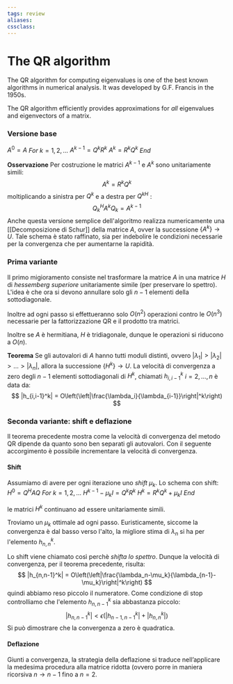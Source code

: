 ```yaml
---
tags: review
aliases:
cssclass:
---
```

 
# The QR algorithm

The QR algorithm for computing eigenvalues is one of the best known algorithms in numerical analysis. It was developed by G.F. Francis in the $1950$s.

The QR algorithm efficiently provides approximations for _all_ eigenvalues and eigenvectors of a matrix.

### Versione base

$A^0=A$
_For_ $k = 1,2,\dots$
	$A^{k-1} = Q^kR^k$
	$A^k = R^kQ^k$
_End_

**Osservazione** Per costruzione le matrici $A^{k-1}$ e $A^k$ sono unitariamente simili:
$$
A^k = R^kQ^k
$$
moltiplicando a sinistra per $Q^k$ e a destra per ${Q^k}^H$ :
$$
Q_k^HA^kQ_k = A^{k-1}
$$
Anche questa versione semplice dell'algoritmo realizza numericamente una [[Decomposizione di Schur]] della matrice $A$, ovver la successione $\{A^k\} \to U$.
Tale schema è stato raffinato, sia per indebolire le condizioni necessarie per la convergenza che per aumentarne la rapidità.

### Prima variante

Il primo migioramento consiste nel trasformare la matrice $A$ in una matrice $H$ di _hessemberg superiore_ unitariamente simile (per preservare lo spettro). L'idea è che ora si devono annullare solo gli $n-1$ elementi della sottodiagonale.

Inoltre ad ogni passo si effettueranno solo $O(n^2)$ operazioni contro le $O(n^3)$ necessarie per la fattorizzazione QR e il prodotto tra matrici.

Inoltre se $A$ è hermitiana, $H$ è tridiagonale, dunque le operazioni si riducono a $O(n)$.

**Teorema** Se gli autovalori di $A$ hanno tutti moduli distinti, ovvero $|\lambda_1| > |\lambda_2| > \dots > |\lambda_n|$, allora la successione $\{H^k\} \to U$. La velocità di convergenza a zero degli $n-1$ elementi sottodiagonali di $H^k$, chiamati $h_{i,i-1}^k$ $i = 2,\dots,n$ è data da:
$$
|h_{i,i-1}^k| = O\left(\left|\frac{\lambda_i}{\lambda_{i-1}}\right|^k\right)
$$

### Seconda variante: shift e deflazione

Il teorema precedente mostra come la velocità di convergenza del metodo QR dipende da quanto sono ben separati gli autovalori. Con il seguente accorgimento è possibile incrementare la velocità di convergenza.

#### Shift

Assumiamo di avere per ogni iterazione uno _shift_ $\mu_k$. Lo schema con shift:
$H^0=Q^HAQ$
_For_ $k = 1,2,\dots$
	$H^{k-1} - \mu_kI= Q^kR^k$
	$H^k = R^kQ^k + \mu_kI$
_End_

le matrici $H^k$ continuano ad essere unitariamente simili.

Troviamo un $\mu_k$ ottimale ad ogni passo. Euristicamente, siccome la convergenza è dal basso verso l'alto, la migliore stima di $\lambda_n$ si ha per l'elemento $h_{n,n}^k$. 

Lo shift viene chiamato così perchè _shifta lo spettro_. Dunque la velocità di convergenza, per il teorema precedente, risulta:
$$
|h_{n,n-1}^k| = O\left(\left|\frac{\lambda_n-\mu_k}{\lambda_{n-1}-\mu_k}\right|^k\right)
$$
quindi abbiamo reso piccolo il numeratore.
Come condizione di stop controlliamo che l'elemento $h_{n,n-1}^k$ sia abbastanza piccolo:
$$
|h_{n,n-1}^k| < \epsilon(|h_{n-1,n-1}^k|+|h_{n,n}^k|)
$$
Si può dimostrare che la convergenza a zero è quadratica.

#### Deflazione

Giunti a convergenza, la strategia della deflazione si traduce nell’applicare la medesima procedura alla matrice ridotta (ovvero porre in maniera ricorsiva $n \to n-1$ fino a $n=2$.